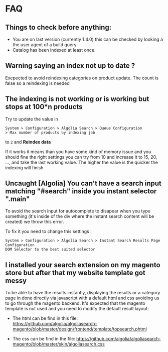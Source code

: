 # FAQ


## Things to check before anything:
 
- You are on last version (currently 1.4.0) this can be checked by looking a the user agent of a build query
- Catalog has been indexed at least once.

## Warning saying an index not up to date ?

Exepected to avoid reindexing categories on product update. The count is false so a reindexing is needed

## The indexing is not working or is working but stops at 100*n products

Try to update the value in

```
System > Configuration > Algolia Search > Queue Configuration
> Max number of products by indexing job
```

to ```2``` and **Reindex data**


If it works it means than you have some kind of memory issue and you should fine the right settings you can try from 10 and increase it to 15, 20, ..., and take the last working value. The higher the value is the quicker the indexing will finish

## Uncaught [Algolia] You can't have a search input matching "#search" inside you instant selector ".main"

To avoid the search input for autocomplete to disapear when you type something (it's inside of the div where the instant search content will be created) we throw this error.

To fix it you need to change this settings : 
```
System > Configuration > Algolia Search > Instant Search Results Page Configuration
DOM Selector to the best suited selector
```

## I installed your search extension on my magento store but after that my website template got messy

To be able to have the results instantly, displaying the results or a category page in done directly via javascript with a default html and css avoiding us to go through the magento backend. It's expected that the magento template is not used and you need to modify the default result layout:

- The html can be find in this file: https://github.com/algolia/algoliasearch-magento/blob/master/design/frontend/template/topsearch.phtml

- The css can be find in the file: https://github.com/algolia/algoliasearch-magento/blob/master/skin/algoliasearch.css
